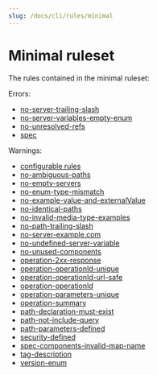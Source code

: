 ```yaml
---
slug: /docs/cli/rules/minimal
---
```


# Minimal ruleset

The rules contained in the minimal ruleset:

Errors:

- [no-server-trailing-slash](./no-server-trailing-slash.md)
- [no-server-variables-empty-enum](./no-server-variables-empty-enum.md)
- [no-unresolved-refs](./no-unresolved-refs.md)
- [spec](./spec.md)

Warnings:

- [configurable rules](./configurable-rules.md)
- [no-ambiguous-paths](./no-ambiguous-paths.md)
- [no-empty-servers](./no-empty-servers.md)
- [no-enum-type-mismatch](./no-enum-type-mismatch.md)
- [no-example-value-and-externalValue](./no-example-value-and-externalValue.md)
- [no-identical-paths](./no-identical-paths.md)
- [no-invalid-media-type-examples](./no-invalid-media-type-examples.md)
- [no-path-trailing-slash](./no-path-trailing-slash.md)
- [no-server-example.com](./no-server-example-com.md)
- [no-undefined-server-variable](./no-undefined-server-variable.md)
- [no-unused-components](./no-unused-components.md)
- [operation-2xx-response](./operation-2xx-response.md)
- [operation-operationId-unique](./operation-operationId-unique.md)
- [operation-operationId-url-safe](./operation-operationId-url-safe.md)
- [operation-operationId](./operation-operationId.md)
- [operation-parameters-unique](./operation-parameters-unique.md)
- [operation-summary](./operation-summary.md)
- [path-declaration-must-exist](./path-declaration-must-exist.md)
- [path-not-include-query](./path-not-include-query.md)
- [path-parameters-defined](./path-parameters-defined.md)
- [security-defined](./security-defined.md)
- [spec-components-invalid-map-name](./spec-components-invalid-map-name.md)
- [tag-description](./tag-description.md)
- [version-enum](./spot/version-enum.md)
